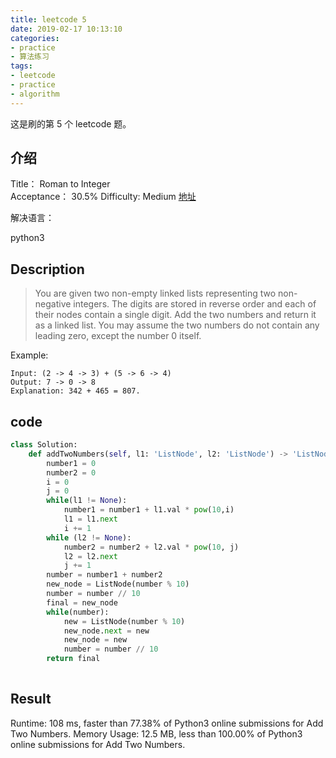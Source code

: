```yaml
---
title: leetcode 5
date: 2019-02-17 10:13:10
categories:
- practice
- 算法练习
tags:
- leetcode
- practice
- algorithm
---
```

这是刷的第 5 个 leetcode 题。

<!-- more -->

## 介绍

Title：
Roman to Integer    
Acceptance：
30.5%
Difficulty:
Medium
[地址](https://leetcode.com/problems/add-two-numbers/)

解决语言：

python3

## Description
>You are given two non-empty linked lists representing two non-negative integers. The digits are stored in reverse order and each of their nodes contain a single digit. Add the two numbers and return it as a linked list.
You may assume the two numbers do not contain any leading zero, except the number 0 itself.

Example:

	Input: (2 -> 4 -> 3) + (5 -> 6 -> 4)
	Output: 7 -> 0 -> 8
	Explanation: 342 + 465 = 807.
	
## code

```python
class Solution:
    def addTwoNumbers(self, l1: 'ListNode', l2: 'ListNode') -> 'ListNode':
        number1 = 0
        number2 = 0
        i = 0
        j = 0
        while(l1 != None):
            number1 = number1 + l1.val * pow(10,i)
            l1 = l1.next
            i += 1
        while (l2 != None):
            number2 = number2 + l2.val * pow(10, j)
            l2 = l2.next
            j += 1
        number = number1 + number2
        new_node = ListNode(number % 10)
        number = number // 10
        final = new_node
        while(number):
            new = ListNode(number % 10)
            new_node.next = new
            new_node = new
            number = number // 10
        return final
			
```

## Result

Runtime: 108 ms, faster than 77.38% of Python3 online submissions for Add Two Numbers.
Memory Usage: 12.5 MB, less than 100.00% of Python3 online submissions for Add Two Numbers.